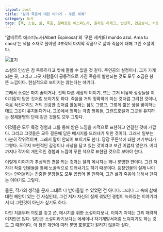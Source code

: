 ```yaml
---
layout: post
title: "삶과 죽음에 대한 이야기 - 푸른 세계"
category: 도서
tags: [책, 소설, 삶, 죽음, 알베르트 에스피노사, 올라프 하제크, 변선희, 연금술사, 서평]
---
```


'알베르트 에스피노사(Albert Espinosa)'의
'푸른 세계(El mundo azul. Ama tu caos)'는
색을 소재로 풀어낸 3부작의 마지막 작품으로
삶과 죽음에 대해 그린 소설이다.

<!--
표지 그림:
올라프 하제크(Olaf Hajek)
-->

![표지](https://lh3.googleusercontent.com/ZvYtD_Eytqqv0mSWRVvyPIyDK2SCMGXyF_tOlOV-AiUVwdhzDfpejWJ4W1z0XBplwWC0QDgBE1qDxA=s480)

소설의 인상은 참 독특하다고 밖에 말할 수 없을 것 같다.
주인공의 설정이나,
그가 가게되는 곳,
그리고 그곳 사람들이 공통적으로 가진 죽음이 발현되는 것도 모두 조금은 붕 뜬 느낌이다.
현실적으로 보이지는 않는다는 얘기다.

그래서 소설은 마치 꿈이거나,
전혀 다른 세상의 이야기,
또는 그저 비유와 상징들을 이야기같이 담은 것처럼 보이기도 하다.
죽음을 거의 정확하게 아는 것처럼 그려진 것이나,
죽음 직전까지도 거의 건강한 것처럼 활동하는 점도 그렇고,
그렇게 짧은 생을 맞이하는데도 그곳이 유지된다거나,
그곳에서 행하는 각종 행위들,
그랜드호텔과 그곳을 유지하는 정체불명의 단체 같은 것들도 모두 그렇다.

이것들은 모두 특정 경험과 그를 통해 받은 느낌을 시적으로 표현하고 연결한 것에 가깝다.
그리고 그것들은 모두 결론에 담은 메시지를 드러내기 위한 것이다.
그래서 일부는 다분히 작위적이며, 그래서 말이 안되어 보이기도 한다.
당장 푸른색에 대한 얘기부터가 그렇다.
도무지 보편적인 감정이나 사상을 담고 있는 것이라고 보긴 어렵지 않은가.
어디까지나 작가의 개인적인 경험과 느낌이 푸른 색으로 표현된 것으로 보아야 한다.

이렇게 이야기가 추상적인 면을 띄는 것과는 달리 메시지는 꽤나 분명한 편이다.
그건 저자가 작중 인물들을 통해 노골적으로 드러내기도 하기 때문이다.
등장인물의 실제 나이와는 안어울리는 진중한 문장들도 모두 곱씹어 볼 만하며,
그건 삶과 죽음에 대해서 던지는 이야기도 그렇다.

물론, 작가의 생각을 문자 그대로 다 받아들일 수 있었던 건 아니다.
그러나 그 속에 삶에 대한 혜안이 있는 건 사실인데,
그건 저자 자신의 실제 겪었던 경험이 녹아있는 이야기라서 더 그런것이 아닌가 싶기도 하다.

다만 처음부터 의도를 갖고 쓴, 메시지를 위한 소설이다보니,
이야기 자체는 그리 매력적이지만은 않다.
일단은 소설이라기보다는 에세이나 자기계발서처럼 느껴지기도 하는 것도 그 때문이다.
이 점은 개인에 따라 분명 호불호가 갈리지 않을까 싶다.
